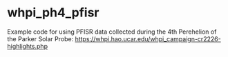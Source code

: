 # whpi_ph4_pfisr
Example code for using PFISR data collected during the 4th Perehelion of the Parker Solar Probe: https://whpi.hao.ucar.edu/whpi_campaign-cr2226-highlights.php
